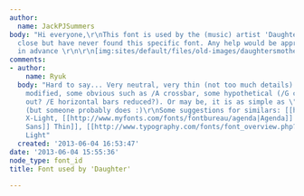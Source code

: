 ```yaml
---
author:
  name: JackPJSummers
body: "Hi everyone,\r\nThis font is used by the (music) artist 'Daughter'. I've come
  close but have never found this specific font. Any help would be appreciated!\r\nThanks
  in advance \r\n\r\n[img:sites/default/files/old-images/daughtersmotherCOVER_4037.jpg]"
comments:
- author:
    name: Ryuk
  body: "Hard to say... Very neutral, very thin (not too much details) and possibly
    modified, some obvious such as /A crossbar, some hypothetical (/G crossbar opted
    out? /E horizontal bars reduced?). Or may be, it is as simple as \"I don't know\"
    (but someone probably does :)\r\nSome suggestions for similars: [[http://www.myfonts.com/fonts/efscangraphic/today-sh|Today]]
    X-Light, [[http://www.myfonts.com/fonts/fontbureau/agenda|Agenda]] Thin, [[http://www.myfonts.com/fonts/suitcase/tabac-sans|Tabac
    Sans]] Thin]], [[http://www.typography.com/fonts/font_overview.php?productLineID=100026|Whitney]]
    Light"
  created: '2013-06-04 16:53:47'
date: '2013-06-04 15:55:36'
node_type: font_id
title: Font used by 'Daughter'

---
```

